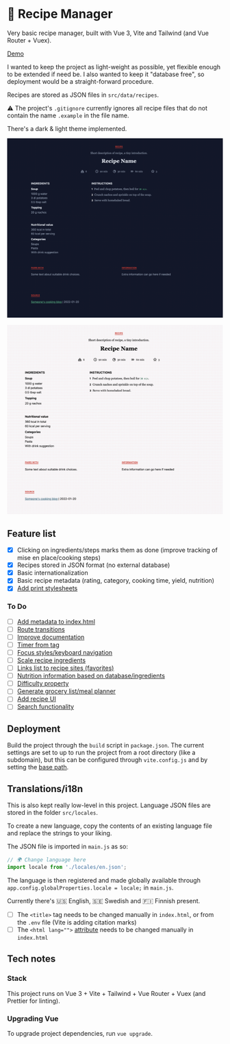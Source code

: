 # 🥐 Recipe Manager
Very basic recipe manager, built with Vue 3, Vite and Tailwind (and Vue Router + Vuex).

[Demo](https://postmodernistx.github.io/recipe-manager/)

I wanted to keep the project as light-weight as possible, yet flexible enough to be extended if need be. I also wanted to keep it "database free", so deployment would be a straight-forward procedure.

Recipes are stored as JSON files in `src/data/recipes`.

⚠️ The project's `.gitignore` currently ignores all recipe files that do not contain the name `.example` in the file name.

There's a dark & light theme implemented.

![Screenshot of recipe manager with dark theme](public/recipe-manager-screenshot.png)

![Screenshot of recipe manager with light theme](public/recipe-manager-screenshot_light-theme.png)

## Feature list
- [x] Clicking on ingredients/steps marks them as done (improve tracking of mise en place/cooking steps)
- [x] Recipes stored in JSON format (no external database)
- [x] Basic internationalization
- [x] Basic recipe metadata (rating, category, cooking time, yield, nutrition)
- [x] [Add print stylesheets](https://github.com/postmodernistx/recipe-manager/issues/22)

### To Do
- [ ] [Add metadata to index.html](https://github.com/postmodernistx/recipe-manager/issues/21)
- [ ] [Route transitions](https://github.com/postmodernistx/recipe-manager/issues/20)
- [ ] [Improve documentation](https://github.com/postmodernistx/recipe-manager/issues/19)
- [ ] [Timer from <time> tag](https://github.com/postmodernistx/recipe-manager/issues/6)
- [ ] [Focus styles/keyboard navigation](https://github.com/postmodernistx/recipe-manager/issues/5)
- [ ] [Scale recipe ingredients](https://github.com/postmodernistx/recipe-manager/issues/4)
- [ ] [Links list to recipe sites (favorites)](https://github.com/postmodernistx/recipe-manager/issues/9)
- [ ] [Nutrition information based on database/ingredients](https://github.com/postmodernistx/recipe-manager/issues/1)
- [ ] [Difficulty property](https://github.com/postmodernistx/recipe-manager/issues/11)
- [ ] [Generate grocery list/meal planner](https://github.com/postmodernistx/recipe-manager/issues/12)
- [ ] [Add recipe UI](https://github.com/postmodernistx/recipe-manager/issues/24)
- [ ] [Search functionality](https://github.com/postmodernistx/recipe-manager/issues/25)

## Deployment
Build the project through the `build` script in `package.json`. The current settings are set to up to run the project from a root directory (like a subdomain), but this can be configured through `vite.config.js` and by setting the [base path](https://vitejs.dev/guide/build.html#public-base-path).

## Translations/i18n
This is also kept really low-level in this project. Language JSON files are stored in the folder `src/locales`.

To create a new language, copy the contents of an existing language file and replace the strings to your liking.

The JSON file is imported in `main.js` as so:
```javascript
// 🌍 Change language here
import locale from './locales/en.json';
```

The language is then registered and made globally available through `app.config.globalProperties.locale = locale;` in `main.js`.

Currently there's 🇺🇸 English, 🇸🇪 Swedish and 🇫🇮 Finnish present.

- [ ] The `<title>` tag needs to be changed manually in `index.html`, or from the `.env` file (Vite is adding citation marks)
- [ ] The `<html lang="">` [attribute](https://en.wikipedia.org/wiki/List_of_ISO_639-1_codes) needs to be changed manually in `index.html`

## Tech notes
### Stack
This project runs on Vue 3 + Vite + Tailwind + Vue Router + Vuex (and Prettier for linting).

### Upgrading Vue
To upgrade project dependencies, run `vue upgrade`.
